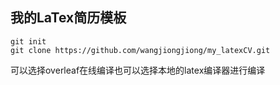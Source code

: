 ## 我的LaTex简历模板

```
git init
git clone https://github.com/wangjiongjiong/my_latexCV.git
```

可以选择overleaf在线编译也可以选择本地的latex编译器进行编译
